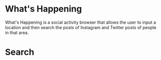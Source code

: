 # What's Happening

What's Happening is a social activity browser that allows the user to input a location and then search the posts of Instagram and Twitter posts of people in that area.

# Search
